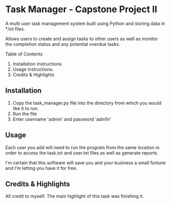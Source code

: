 # Task Manager - Capstone Project II

A multi user task management system built using Python and storing data in *.txt files.

Allows users to create and assign tasks to other users as well as monitor the completion status and any potential overdue tasks.

Table of Contents

1. Installation instructions.
2. Usage instructions.
3. Credits & Highlights

## Installation

1. Copy the task_manager.py file into the directory from which you would like it to run.
2. Run the file
3. Enter username 'admin' and password 'adm1n' 

## Usage

Each user you add will need to run the program from the same location in order to access the task.txt and user.txt files as well as generate reports.

I'm certain that this software will save you and your business a small fortune and I'm letting you have it for free.

## Credits & Highlights

All credit to myself. The main highlight of this task was finishing it.
